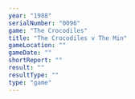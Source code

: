 ```yaml
---
year: "1988"
serialNumber: "0096" 
game: "The Crocodiles"
title: "The Crocodiles v The Min"
gameLocation: ""
gameDate: ""
shortReport: ""
result: ""
resultType: ""
type: "game"
---
```

